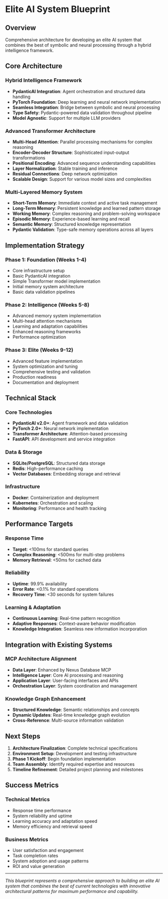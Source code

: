 # Elite AI System Blueprint

## Overview
Comprehensive architecture for developing an elite AI system that combines the best of symbolic and neural processing through a hybrid intelligence framework.

## Core Architecture

### Hybrid Intelligence Framework
- **PydanticAI Integration**: Agent orchestration and structured data handling
- **PyTorch Foundation**: Deep learning and neural network implementation
- **Seamless Integration**: Bridge between symbolic and neural processing
- **Type Safety**: Pydantic-powered data validation throughout pipeline
- **Model Agnostic**: Support for multiple LLM providers

### Advanced Transformer Architecture
- **Multi-Head Attention**: Parallel processing mechanisms for complex reasoning
- **Encoder-Decoder Structure**: Sophisticated input-output transformations
- **Positional Encoding**: Advanced sequence understanding capabilities
- **Layer Normalization**: Stable training and inference
- **Residual Connections**: Deep network optimization
- **Scalable Design**: Support for various model sizes and complexities

### Multi-Layered Memory System
- **Short-Term Memory**: Immediate context and active task management
- **Long-Term Memory**: Persistent knowledge and learned pattern storage
- **Working Memory**: Complex reasoning and problem-solving workspace
- **Episodic Memory**: Experience-based learning and recall
- **Semantic Memory**: Structured knowledge representation
- **Pydantic Validation**: Type-safe memory operations across all layers

## Implementation Strategy

### Phase 1: Foundation (Weeks 1-4)
- Core infrastructure setup
- Basic PydanticAI integration
- Simple Transformer model implementation
- Initial memory system architecture
- Basic data validation pipelines

### Phase 2: Intelligence (Weeks 5-8)
- Advanced memory system implementation
- Multi-head attention mechanisms
- Learning and adaptation capabilities
- Enhanced reasoning frameworks
- Performance optimization

### Phase 3: Elite (Weeks 9-12)
- Advanced feature implementation
- System optimization and tuning
- Comprehensive testing and validation
- Production readiness
- Documentation and deployment

## Technical Stack

### Core Technologies
- **PydanticAI v2.0+**: Agent framework and data validation
- **PyTorch 2.0+**: Neural network implementation
- **Transformer Architecture**: Attention-based processing
- **FastAPI**: API development and service integration

### Data & Storage
- **SQLite/PostgreSQL**: Structured data storage
- **Redis**: High-performance caching
- **Vector Databases**: Embedding storage and retrieval

### Infrastructure
- **Docker**: Containerization and deployment
- **Kubernetes**: Orchestration and scaling
- **Monitoring**: Performance and health tracking

## Performance Targets

### Response Time
- **Target**: <100ms for standard queries
- **Complex Reasoning**: <500ms for multi-step problems
- **Memory Retrieval**: <50ms for cached data

### Reliability
- **Uptime**: 99.9% availability
- **Error Rate**: <0.1% for standard operations
- **Recovery Time**: <30 seconds for system failures

### Learning & Adaptation
- **Continuous Learning**: Real-time pattern recognition
- **Adaptive Responses**: Context-aware behavior modification
- **Knowledge Integration**: Seamless new information incorporation

## Integration with Existing Systems

### MCP Architecture Alignment
- **Data Layer**: Enhanced by Nexus Database MCP
- **Intelligence Layer**: Core AI processing and reasoning
- **Application Layer**: User-facing interfaces and APIs
- **Orchestration Layer**: System coordination and management

### Knowledge Graph Enhancement
- **Structured Knowledge**: Semantic relationships and concepts
- **Dynamic Updates**: Real-time knowledge graph evolution
- **Cross-Reference**: Multi-source information validation

## Next Steps

1. **Architecture Finalization**: Complete technical specifications
2. **Environment Setup**: Development and testing infrastructure
3. **Phase 1 Kickoff**: Begin foundation implementation
4. **Team Assembly**: Identify required expertise and resources
5. **Timeline Refinement**: Detailed project planning and milestones

## Success Metrics

### Technical Metrics
- Response time performance
- System reliability and uptime
- Learning accuracy and adaptation speed
- Memory efficiency and retrieval speed

### Business Metrics
- User satisfaction and engagement
- Task completion rates
- System adoption and usage patterns
- ROI and value generation

---

*This blueprint represents a comprehensive approach to building an elite AI system that combines the best of current technologies with innovative architectural patterns for maximum performance and capability.*